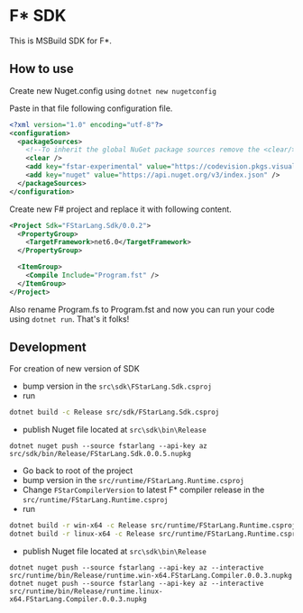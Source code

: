 # F* SDK

This is MSBuild SDK for F*.


## How to use

Create new Nuget.config using `dotnet new nugetconfig`

Paste in that file following configuration file.
```xml
<?xml version="1.0" encoding="utf-8"?>
<configuration>
  <packageSources>
    <!--To inherit the global NuGet package sources remove the <clear/> line below -->
    <clear />
    <add key="fstar-experimental" value="https://codevision.pkgs.visualstudio.com/FStarLang/_packaging/fstarlang/nuget/v3/index.json" />
    <add key="nuget" value="https://api.nuget.org/v3/index.json" />
  </packageSources>
</configuration>
```

Create new F# project and replace it with following content.

```xml
<Project Sdk="FStarLang.Sdk/0.0.2">
  <PropertyGroup>
    <TargetFramework>net6.0</TargetFramework>
  </PropertyGroup>

  <ItemGroup>
    <Compile Include="Program.fst" />
  </ItemGroup>
</Project>
```
Also rename Program.fs to Program.fst and now you can run your code using `dotnet run`. That's it folks!

## Development

For creation of new version of SDK
- bump version in the `src\sdk\FStarLang.Sdk.csproj`
- run 
```sh
dotnet build -c Release src/sdk/FStarLang.Sdk.csproj
```
- publish Nuget file located at `src\sdk\bin\Release`
```
dotnet nuget push --source fstarlang --api-key az src/sdk/bin/Release/FStarLang.Sdk.0.0.5.nupkg
```
- Go back to root of the project
- bump version in the `src/runtime/FStarLang.Runtime.csproj`
- Change `FStarCompilerVersion` to latest F* compiler release in the `src/runtime/FStarLang.Runtime.csproj`
- run
```sh
dotnet build -r win-x64 -c Release src/runtime/FStarLang.Runtime.csproj
dotnet build -r linux-x64 -c Release src/runtime/FStarLang.Runtime.csproj
```
- publish Nuget file located at `src\sdk\bin\Release`
```
dotnet nuget push --source fstarlang --api-key az --interactive src/runtime/bin/Release/runtime.win-x64.FStarLang.Compiler.0.0.3.nupkg
dotnet nuget push --source fstarlang --api-key az --interactive src/runtime/bin/Release/runtime.linux-x64.FStarLang.Compiler.0.0.3.nupkg
```
